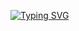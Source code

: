 [![Typing SVG](https://readme-typing-svg.demolab.com?font=Staatliches&size=21&duration=3000&pause=1&color=F7F7F7&center=%D8%AD%D9%82%D9%8A%D9%82%D9%8A&vCenter=%D8%AD%D9%82%D9%8A%D9%82%D9%8A&repeat=%D8%AD%D9%82%D9%8A%D9%82%D9%8A&width=435&lines=Hi+👋🏻+%2C;Welcome+to+my+account+!+⭐+)](https://git.io/typing-svg)
